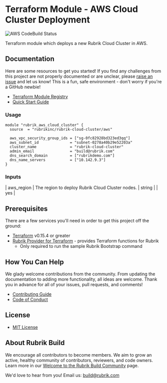 # Terraform Module - AWS Cloud Cluster Deployment

![AWS CodeBuild Status](https://codebuild.us-west-2.amazonaws.com/badges?uuid=eyJlbmNyeXB0ZWREYXRhIjoiNzBMVFNxcThTQTlCVlVQN3IxRmNnbHRZZjFaaDdxR2dDWXV3SkY2M3hhZTh5WHVGbzhuVklQZzRQNkppZ1paVlREejFrUmFWV0U4VEduR2N5TzQ1YW04PSIsIml2UGFyYW1ldGVyU3BlYyI6IkZrd3VMRTV0a3c0MXdpY1ciLCJtYXRlcmlhbFNldFNlcmlhbCI6MX0%3D&branch=master)

Terraform module which deploys a new Rubrik Cloud Cluster in AWS.

## Documentation

Here are some resources to get you started! If you find any challenges from this project are not properly documented or are unclear, please [raise an issue](https://github.com/rubrikinc/terraform-aws-rubrik-cloud-cluster/issues/new/choose) and let us know! This is a fun, safe environment - don't worry if you're a GitHub newbie!

* [Terraform Module Registry](https://registry.terraform.io/modules/rubrikinc/rubrik-cloud-cluster)
* [Quick Start Guide](https://github.com/rubrikinc/terraform-aws-rubrik-cloud-cluster/blob/master/docs/quick-start.md)

### Usage

```hcl
module "rubrik_aws_cloud_cluster" {
  source  = "rubrikinc/rubrik-cloud-cluster/aws"

  aws_vpc_security_group_ids = ["sg-0fc82928bd323ed3qq"]
  aws_subnet_id              = "subnet-0278a40b29e52203a"
  cluster_name               = "rubrik-cloud-cluster"
  admin_email                = "build@rubrik.com"
  dns_search_domain          = ["rubrikdemo.com"]
  dns_name_servers           = ["10.142.9.3"]
}
```

### Inputs

| aws_region                                      | The region to deploy Rubrik Cloud Cluster nodes.                                                                         | string |                            |   yes    |

## Prerequisites

There are a few services you'll need in order to get this project off the ground:

- [Terraform](https://www.terraform.io/downloads.html) v0.15.4 or greater
- [Rubrik Provider for Terraform](https://github.com/rubrikinc/rubrik-provider-for-terraform) - provides Terraform functions for Rubrik
  - Only required to run the sample Rubrik Bootstrap command

## How You Can Help

We glady welcome contributions from the community. From updating the documentation to adding more functionality, all ideas are welcome. Thank you in advance for all of your issues, pull requests, and comments!

* [Contributing Guide](CONTRIBUTING.md)
* [Code of Conduct](CODE_OF_CONDUCT.md)

## License

* [MIT License](LICENSE)

## About Rubrik Build

We encourage all contributors to become members. We aim to grow an active, healthy community of contributors, reviewers, and code owners. Learn more in our [Welcome to the Rubrik Build Community](https://github.com/rubrikinc/welcome-to-rubrik-build) page.

We'd love to hear from you! Email us: build@rubrik.com
